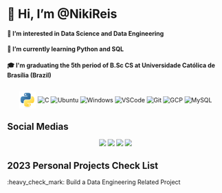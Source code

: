 # 👋 Hi, I’m @NikiReis
#### 👀 I’m interested in Data Science and Data Engineering 
#### 🌱 I’m currently learning Python and SQL 
#### 🎓 I'm graduating the 5th period of B.Sc CS at Universidade Católica de Brasília (Brazil) 
  
##
<div align="center">
  <img align="center" alt="Python" height="40" width="40" src="https://raw.githubusercontent.com/devicons/devicon/master/icons/python/python-original.svg" >
  <img align="center" alt="C" height="40" width="40" src="https://cdn.jsdelivr.net/gh/devicons/devicon/icons/c/c-original.svg" />
  <img align="center" alt="Ubuntu" height="40" width="40" src="https://cdn.jsdelivr.net/gh/devicons/devicon/icons/ubuntu/ubuntu-plain.svg" />
  <img align="center" alt="Windows" height="40" width="40" src="https://cdn.jsdelivr.net/gh/devicons/devicon/icons/windows8/windows8-original.svg" />
  <img align="center" alt="VSCode" height="40" width="40" src="https://cdn.jsdelivr.net/gh/devicons/devicon/icons/vscode/vscode-original.svg" />
  <img align="center" alt="Git" height="40" width="40" src="https://cdn.jsdelivr.net/gh/devicons/devicon/icons/git/git-original.svg" />
  <img align="center" alt="GCP" height="40" width="40" src="https://cdn.jsdelivr.net/gh/devicons/devicon/icons/googlecloud/googlecloud-original.svg" />
  <img align="center" alt="MySQL" height="70" width="70" src="https://cdn.jsdelivr.net/gh/devicons/devicon/icons/mysql/mysql-original-wordmark.svg" />
</div>       
          
## Social Medias
<div align=center> 
  <a href="https://www.instagram.com/linekreis/" target="_blank"><img src="https://img.shields.io/badge/-Instagram-%23E4405F?style=for-the-badge&logo=instagram&logoColor=white" target="_blank"></a>
  <a href = "mailto:linekreis@hotmail.com.com"><img src="https://img.shields.io/badge/Email-0078D4?style=for-the-badge&logo=microsoft-outlook&logoColor=white" target="_blank"></a>
  <a href="https://www.linkedin.com/in/linekreis/" target="_blank"><img src="https://img.shields.io/badge/-LinkedIn-%230077B5?style=for-the-badge&logo=linkedin&logoColor=white" target="_blank"></a>
  <a href="https://open.spotify.com/user/linekerreis12"><img src="https://img.shields.io/badge/Spotify-1ED760?style=for-the-badge&logo=spotify&logoColor=white"taget="_blank"></a>
</div>

## 2023 Personal Projects Check List 
<div>:heavy_check_mark: Build a Data Engineering Related Project</div> 

